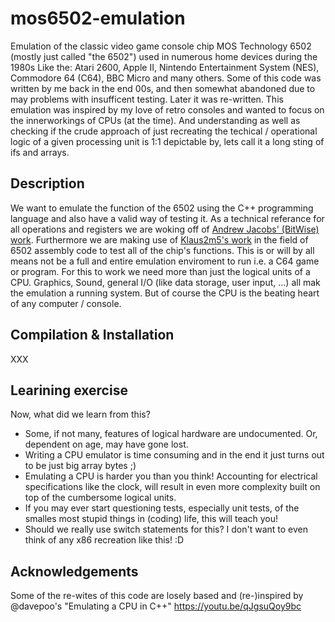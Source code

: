 # mos6502-emulation
Emulation of the classic video game console chip MOS Technology 6502 (mostly just called "the 6502") used in numerous home devices during the 1980s
Like the: Atari 2600, Apple II, Nintendo Entertainment System (NES), Commodore 64 (C64), BBC Micro and many others.
Some of this code was written by me back in the end 00s, and then somewhat abandoned due to may problems with insufficent testing. Later it was re-written.
This emulation was inspired by my love of retro consoles and wanted to focus on the innerworkings of CPUs (at the time). And understanding as well as checking if the crude approach of just recreating the techical / operational logic of a given processing unit is 1:1 depictable by, lets call it a long sting of ifs and arrays.

## Description
We want to emulate the function of the 6502 using the C++ programming language and also have a valid way of testing it.
As a technical referance for all operations and registers we are woking off of [Andrew Jacobs' (BitWise) work](http://www.6502.org/users/obelisk/).
Furthermore we are making use of [Klaus2m5's work](https://github.com/Klaus2m5/6502_65C02_functional_tests) in the field of 6502 assembly code to test all of the chip's functions.
This is or will by all means not be a full and entire emulation enviroment to run i.e. a C64 game or program. For this to work we need more than just the logical units of a CPU. Graphics, Sound, general I/O (like data storage, user input, ...) all mak the emulation a running system. But of course the CPU is the beating heart of any computer / console.

## Compilation & Installation
XXX

## Learining exercise
Now, what did we learn from this?

* Some, if not many, features of logical hardware are undocumented. Or, dependent on age, may have gone lost.
* Writing a CPU emulator is time consuming and in the end it just turns out to be just big array bytes ;)
* Emulating a CPU is harder you than you think! Accounting for electrical specifications like the clock, will result in even more complexity built on top of the cumbersome logical units.
* If you may ever start questioning tests, especially unit tests, of the smalles most stupid things in (coding) life, this will teach you!
* Should we really use switch statements for this? I don't want to even think of any x86 recreation like this! :D

## Acknowledgements
Some of the re-wites of this code are losely based and (re-)inspired by @davepoo's "Emulating a CPU in C++" https://youtu.be/qJgsuQoy9bc